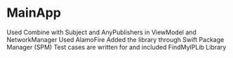 # MainApp
Used Combine with Subject and AnyPublishers in ViewModel and NetworkManager
Used AlamoFire
Added the library through Swift Package Manager (SPM)
Test cases are written for and included FindMyIPLib Library
